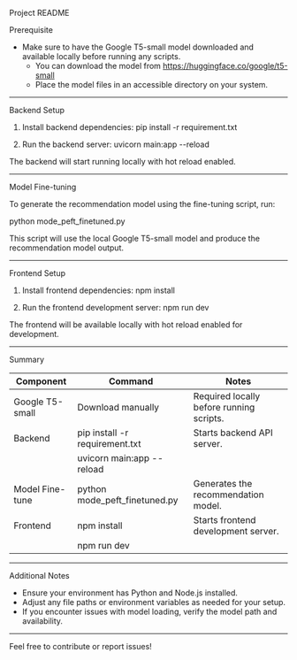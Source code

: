 Project README

Prerequisite

- Make sure to have the Google T5-small model downloaded and available locally before running any scripts.
  - You can download the model from https://huggingface.co/google/t5-small
  - Place the model files in an accessible directory on your system.

---

Backend Setup

1. Install backend dependencies:
   pip install -r requirement.txt

2. Run the backend server:
   uvicorn main:app --reload

The backend will start running locally with hot reload enabled.

---

Model Fine-tuning

To generate the recommendation model using the fine-tuning script, run:

   python mode_peft_finetuned.py

This script will use the local Google T5-small model and produce the recommendation model output.

---

Frontend Setup

1. Install frontend dependencies:
   npm install

2. Run the frontend development server:
   npm run dev

The frontend will be available locally with hot reload enabled for development.

---

Summary

Component          | Command                                | Notes
-------------------|--------------------------------------|----------------------------------------
Google T5-small    | Download manually                     | Required locally before running scripts.
Backend            | pip install -r requirement.txt       | Starts backend API server.
                   | uvicorn main:app --reload             |
Model Fine-tune    | python mode_peft_finetuned.py         | Generates the recommendation model.
Frontend           | npm install                          | Starts frontend development server.
                   | npm run dev                          |

---

Additional Notes

- Ensure your environment has Python and Node.js installed.
- Adjust any file paths or environment variables as needed for your setup.
- If you encounter issues with model loading, verify the model path and availability.

---

Feel free to contribute or report issues!
